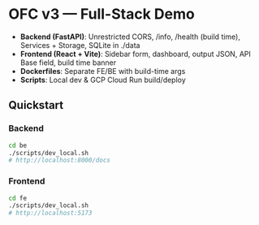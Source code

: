 # OFC v3 — Full-Stack Demo

- **Backend (FastAPI)**: Unrestricted CORS, /info, /health (build time), Services + Storage, SQLite in ./data
- **Frontend (React + Vite)**: Sidebar form, dashboard, output JSON, API Base field, build time banner
- **Dockerfiles**: Separate FE/BE with build-time args
- **Scripts**: Local dev & GCP Cloud Run build/deploy

## Quickstart
### Backend
```bash
cd be
./scripts/dev_local.sh
# http://localhost:8000/docs
```

### Frontend
```bash
cd fe
./scripts/dev_local.sh
# http://localhost:5173
```
